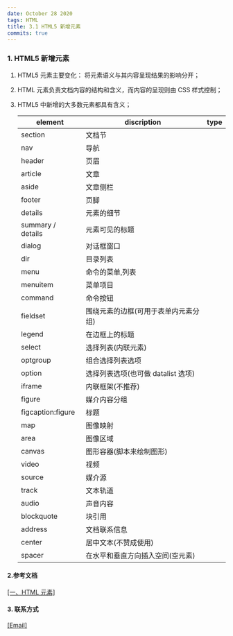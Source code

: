 ```yaml
---
date: October 28 2020
tags: HTML
title: 3.1 HTML5 新增元素
commits: true
---
```


### 1. HTML5 新增元素

1. HTML5 元素主要变化： 将元素语义与其内容呈现结果的影响分开；

2. HTML 元素负责文档内容的结构和含义，而内容的呈现则由 CSS 样式控制；

3. HTML5 中新增的大多数元素都具有含义；

   | element           | discription                          | type |
   | ----------------- | ------------------------------------ | ---- |
   | section           | 文档节                               |      |
   | nav               | 导航                                 |      |
   | header            | 页眉                                 |      |
   | article           | 文章                                 |      |
   | aside             | 文章侧栏                             |      |
   | footer            | 页脚                                 |      |
   | details           | 元素的细节                           |      |
   | summary / details | 元素可见的标题                       |      |
   | dialog            | 对话框窗口                           |      |
   | dir               | 目录列表                             |      |
   | menu              | 命令的菜单,列表                      |      |
   | menuitem          | 菜单项目                             |      |
   | command           | 命令按钮                             |      |
   | fieldset          | 围绕元素的边框(可用于表单内元素分组) |      |
   | legend            | 在边框上的标题                       |      |
   | select            | 选择列表(内联元素)                   |      |
   | optgroup          | 组合选择列表选项                     |      |
   | option            | 选择列表选项(也可做 datalist 选项)   |      |
   | iframe            | 内联框架(不推荐)                     |      |
   | figure            | 媒介内容分组                         |      |
   | figcaption:figure | 标题                                 |      |
   | map               | 图像映射                             |      |
   | area              | 图像区域                             |      |
   | canvas            | 图形容器(脚本来绘制图形)             |      |
   | video             | 视频                                 |      |
   | source            | 媒介源                               |      |
   | track             | 文本轨道                             |      |
   | audio             | 声音内容                             |      |
   | blockquote        | 块引用                               |      |
   | address           | 文档联系信息                         |      |
   | center            | 居中文本(不赞成使用)                 |      |
   | spacer            | 在水平和垂直方向插入空间(空元素)     |      |

#### 2.参考文档

[[一、HTML 元素]](https://web-oyster.github.io/2020/10/28/HTML/Tutorial/%E5%9B%9B%E3%80%81HTML%20%E5%85%83%E7%B4%A0/)

#### 3. 联系方式

[[Email]](yuanmin8888@outlook.com)

